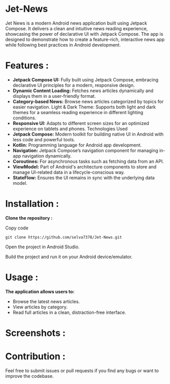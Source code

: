 # Jet-News
  Jet News is a modern Android news application built using Jetpack Compose. It delivers a clean and intuitive news reading experience, showcasing the power of declarative UI with Jetpack Compose. The app is designed to demonstrate how to create a feature-rich, interactive news app while following best practices in Android development.

# Features :
- **Jetpack Compose UI:** Fully built using Jetpack Compose, embracing declarative UI principles for a modern, responsive design.
- **Dynamic Content Loading:** Fetches news articles dynamically and displays them in a user-friendly format.
- **Category-based News:** Browse news articles categorized by topics for easier navigation.
Light & Dark Theme: Supports both light and dark themes for a seamless reading experience in different lighting conditions.
- **Responsive UI:** Adapts to different screen sizes for an optimized experience on tablets and phones.
Technologies Used
- **Jetpack Compose:** Modern toolkit for building native UI in Android with less code and powerful tools.
- **Kotlin:** Programming language for Android app development.
- **Navigation:** Jetpack Compose’s navigation component for managing in-app navigation dynamically.
- **Coroutines:** For asynchronous tasks such as fetching data from an API.
- **ViewModel:** Part of Android's architecture components to store and manage UI-related data in a lifecycle-conscious way.
- **StateFlow:** Ensures the UI remains in sync with the underlying data model.

# Installation :

**Clone the repository :**

Copy code
```
git clone https://github.com/selva7378/Jet-News.git
```
Open the project in Android Studio.

Build the project and run it on your Android device/emulator.

# Usage :
**The application allows users to:**

- Browse the latest news articles.
- View articles by category.
- Read full articles in a clean, distraction-free interface.
# Screenshots :


# Contribution :
Feel free to submit issues or pull requests if you find any bugs or want to improve the codebase.
